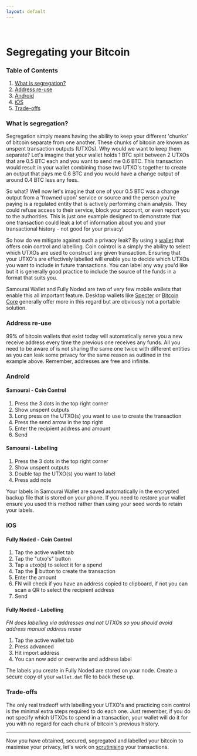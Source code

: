 ```yaml
---
layout: default
---
```

<br/>

# Segregating your Bitcoin

### Table of Contents

1.  [What is segregation?](#what-is-segregation)
2.  [Address re-use](#address-re-use)
3.  [Android](#android)
4.  [iOS](#ios)
5.  [Trade-offs](#trade-offs)


### What is segregation?

Segregation simply means having the ability to keep your different 'chunks' of bitcoin separate from one another. These chunks of bitcoin are known as unspent transaction outputs (UTXOs). Why would we want to keep them separate? Let's imagine that your wallet holds 1 BTC split between 2 UTXOs that are 0.5 BTC each and you want to send me 0.6 BTC. This transaction would result in your wallet combining those two UTXO's together to create an output that pays me 0.6 BTC and you would have a change output of around 0.4 BTC less any fees. 

So what? Well now let's imagine that one of your 0.5 BTC was a change output from a 'frowned upon' service or source and the person you're paying is a regulated entity that is actively performing chain analysis. They could refuse access to their service, block your account, or even report you to the authorities. This is just one example designed to demonstrate that one transaction could leak a lot of information about you and your transactional history - not good for your privacy!

So how do we mitigate against such a privacy leak? By using a [wallet](https://bitcoinprivacy.guide/secure.html) that offers coin control and labelling. Coin cointrol is a simply the ability to select which UTXOs are used to construct any given transaction. Ensuring that your UTXO's are effectively labelled will enable you to decide which UTXOs you want to include in future transactions. You can label any way you'd like but it is generally good practice to include the source of the funds in a format that suits you.

Samourai Wallet and Fully Noded are two of very few mobile wallets that enable this all important feature. Desktop wallets like [Specter](https://github.com/cryptoadvance/specter-desktop) or [Bitcoin Core](https://bitcoin.org/en/download) generally offer more in this regard but are obviously not a portable solution. 

### Address re-use

99% of bitcoin wallets that exist today will automatically serve you a new receive address every time the previous one receives any funds. All you need to be aware of is not sharing the same one twice with different entities as you can leak some privacy for the same reason as outlined in the example above. Remember, addresses are free and infinite.

### Android

#### Samourai - Coin Control

1.  Press the 3 dots in the top right corner
2.  Show unspent outputs
3.  Long press on the UTXO(s) you want to use to create the transaction
4.  Press the send arrow in the top right
5.  Enter the recipient address and amount
6.  Send

#### Samourai - Labelling

1.  Press the 3 dots in the top right corner
2.  Show unspent outputs
3.  Double tap the UTXO(s) you want to label
4.  Press add note

Your labels in Samourai Wallet are saved automatically in the encrypted backup file that is stored on your phone. If you need to restore your wallet ensure you used this method rather than using your seed words to retain your labels.

### iOS

#### Fully Noded - Coin Control

1.  Tap the active wallet tab
2.  Tap the "utxo's" button
3.  Tap a utxo(s) to select it for a spend
4.  Tap the 🔗 button to create the transaction
5.  Enter the amount
6.  FN will check if you have an address copied to clipboard, if not you can scan a QR to select the recipient address
7.  Send

#### Fully Noded - Labelling

*FN does labelling via addresses and not UTXOs so you should avoid address manual address reuse* 

1.  Tap the active wallet tab
2.  Press advanced
3.  Hit import address
4.  You can now add or overwrite and address label

The labels you create in Fully Noded are stored on your node. Create a secure copy of your `wallet.dat` file to back these up. 
  
### Trade-offs

The only real tradeoff with labelling your UTXO's and practicing coin control is the minimal extra steps required to do each one. Just remember, if you do not specify which UTXOs to spend in a transaction, your wallet will do it for you with no regard for each chunk of bitcoin's previous history.

  
  ***
  
  Now you have obtained, secured, segregated and labelled your bitcoin to maximise your privacy, let's work on [scrutinising](https://bitcoinprivacy.guide/scrutinise.html) your transactions.
